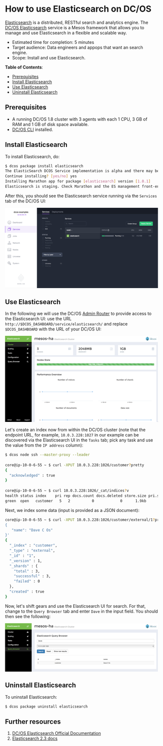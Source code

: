 # How to use Elasticsearch on DC/OS

[Elasticsearch](https://www.elastic.co/products/elasticsearch) is a distributed, RESTful search and analytics engine.
The [DC/OS Elasticsearch](https://github.com/mesos/elasticsearch) service is a Mesos framework that allows you to manage
and use Elasticsearch in a flexible and scalable way.

- Estimated time for completion: 5 minutes
- Target audience: Data engineers and appops that want an search engine.
- Scope: Install and use Elasticsearch.

**Table of Contents**:

- [Prerequisites](#prerequisites)
- [Install Elasticsearch](#install-elasticsearch)
- [Use Elasticsearch](#use-elasticsearch)
- [Uninstall Elasticsearch](#uninstall-elasticsearch)

## Prerequisites

- A running DC/OS 1.8 cluster with 3 agents with each 1 CPU, 3 GB of RAM and 1 GB of disk space available.
- [DC/OS CLI](https://dcos.io/docs/1.8/usage/cli/install/) installed.

## Install Elasticsearch

To install Elasticsearch, do:

```bash
$ dcos package install elasticsearch
The ElasticSearch DCOS Service implementation is alpha and there may be bugs, incomplete features, incorrect documentation or other discrepancies.
Continue installing? [yes/no] yes
Installing Marathon app for package [elasticsearch] version [1.0.1]
Elasticsearch is staging. Check Marathon and the ES management front-end for status.
```

After this, you should see the Elasticsearch service running via the `Services` tab of the DC/OS UI:

![Elasticsearch DC/OS service](img/services.png)

## Use Elasticsearch

In the following we will use the DC/OS [Admin Router](https://dcos.io/docs/1.8/development/dcos-integration/#-a-name-adminrouter-a-admin-router) to provide access to the Elasticsearch UI: use the URL `http://$DCOS_DASHBOARD/service/elasticsearch/` and replace `$DCOS_DASHBOARD` with the URL of your DC/OS UI:

![Elasticsearch UI](img/es-ui.png)

Let's create an index now from within the DC/OS cluster (note that the endpoint URL, for example, `10.0.3.228:1027` in our example can be discovered via the Elasticsearch UI in the `Tasks` tab; pick any task and use the value from the `IP address` column):

```bash
$ dcos node ssh --master-proxy --leader

core@ip-10-0-6-55 ~ $ curl -XPUT 10.0.3.228:1026/customer?pretty
{
  "acknowledged" : true
}

core@ip-10-0-6-55 ~ $ curl 10.0.3.228:1026/_cat/indices?v
health status index    pri rep docs.count docs.deleted store.size pri.store.size
green  open   customer   5   2          0            0      1.9kb           650b
```

Next, we index some data (input is provided as a JSON document):

```bash
core@ip-10-0-6-55 ~ $ curl -XPUT 10.0.3.228:1026/customer/external/1?pretty -d '
{
   "name": "Dave C Os"
}'
{
  "_index" : "customer",
  "_type" : "external",
  "_id" : "1",
  "_version" : 1,
  "_shards" : {
    "total" : 3,
    "successful" : 3,
    "failed" : 0
  },
  "created" : true
}
```

Now, let's shift gears and use the Elasticsearch UI for search. For that, change to the `Query Browser` tab and enter `Dave` in the input field.
You should then see the following:

![Elasticsearch Query Browser](img/es-query-ui.png)

## Uninstall Elasticsearch

To uninstall Elasticsearch:

```bash
$ dcos package uninstall elasticsearch
```

## Further resources

1. [DC/OS Elasticsearch Official Documentation](http://mesos-elasticsearch.readthedocs.io/en/latest/)
1. [Elasticsearch 2.3 docs](https://www.elastic.co/guide/en/elasticsearch/reference/2.3/index.html)



